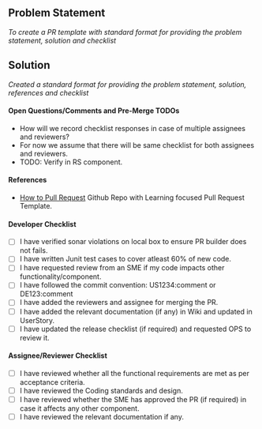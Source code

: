 ## Problem Statement
_To create a PR template with standard format for providing the problem statement, solution and checklist_

## Solution
_Created a standard format for providing the problem statement, solution, references and checklist_

#### Open Questions/Comments and Pre-Merge TODOs
- How will we record checklist responses in case of multiple assignees and reviewers?
- For now we assume that there will be same checklist for both assignees and reviewers.
- TODO: Verify in RS component.

#### References
- [How to Pull Request](https://github.com/flexyford/pull-request) Github Repo with Learning focused Pull Request Template.

#### Developer Checklist
- [ ] I have verified sonar violations on local box to ensure PR builder does not fails.
- [ ] I have written Junit test cases to cover atleast 60% of new code.
- [ ] I have requested review from an SME if my code impacts other functionality/component.
- [ ] I have followed the commit convention: US1234:comment or DE123:comment
- [ ] I have added the reviewers and assignee for merging the PR.
- [ ] I have added the relevant documentation (if any) in Wiki and updated in UserStory.
- [ ] I have updated the release checklist (if required) and requested OPS to review it.

#### Assignee/Reviewer Checklist
- [ ] I have reviewed whether all the functional requirements are met as per acceptance criteria.
- [ ] I have reviewed the Coding standards and design.
- [ ] I have reviewed whether the SME has approved the PR (if required) in case it affects any other component.
- [ ] I have reviewed the relevant documentation if any.
